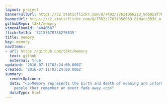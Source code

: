 ```yaml
---
layout: project
bannerFullUrl: https://c2.staticflickr.com/8/7492/27631056213_9db95af760_o.jpg
bannerUrl: https://c2.staticflickr.com/8/7562/27631056063_81dace333d_o.jpg
githubRepo: t3kt/memory
vimeoAlbumId: '4040687'
flickrSetId: '72157670735276835'
title: memory
key: memory
navItems:
- url: https://github.com/t3kt/memory
  text: github
  external: true
updated: '2016-07-11T02:24:00.000Z'
created: '2016-07-11T02:24:00.000Z'
summary:
  renderOptions: 
  data: "<p>Memory represents the birth and death of meaning and information as the
    people that remember an event fade away.</p>"
  dataType: html
---
```

